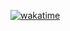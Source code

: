 [![wakatime](https://wakatime.com/badge/user/5d156229-d0d7-46b7-894a-4d3e8adc060c/project/678c80b7-e671-488c-b458-e83fc9adf242.svg)](https://wakatime.com/badge/user/5d156229-d0d7-46b7-894a-4d3e8adc060c/project/678c80b7-e671-488c-b458-e83fc9adf242)
